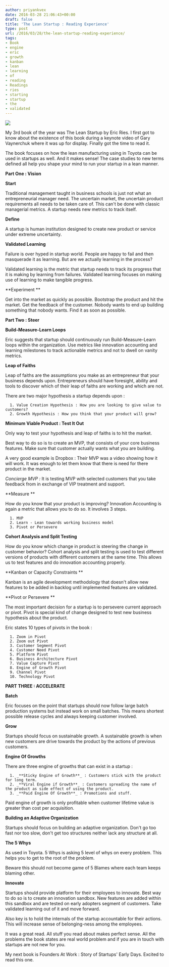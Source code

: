 ```yaml
---
author: priyankvex
date: 2016-03-28 21:06:43+00:00
draft: false
title: 'The Lean Startup : Reading Experience'
type: post
url: /2016/03/28/the-lean-startup-reading-experience/
tags:
- Book
- engine
- eric
- growth
- kanban
- lean
- learning
- of
- reading
- Readings
- ries
- starting
- startup
- the
- validated
---
```


![](https://d.gr-assets.com/books/1333576876l/10127019.jpg)




My 3rd book of the year was The Lean Startup by Eric Ries. I first got to know about the existence of this book during a keynote video of Gary Vaynerchuk where it was up for display. Finally got the time to read it.

The book focuses on how the lean manufacturing using in Toyota can be used in startups as well. And it makes sense! The case studies to new terms defined all help you shape your mind to run your startup in a lean manner.

**Part One : Vision**

**Start**

Traditional management taught in business schools is just not what an entrepreneurial manager need. The uncertain market, the uncertain product requirements all needs to be taken care of. This can't be done with classic managerial metrics. A startup needs new metrics to track itself.

**Define**

A startup is human institution designed to create new product or service under extreme uncertainty.



**Validated Learning**

Failure is over hyped in startup world. People are happy to fail and then masquerade it as learning. But are we actually learning in the process?

Validated learning is the metric that startup needs to track its progress that it is making by learning from failures. Validated learning focuses on making use of learning to make tangible progress.

**Experiment **

Get into the market as quickly as possible. Bootstrap the product and hit the market. Get the feedback of the customer. Nobody wants to end up building something that nobody wants. Find it as soon as possible.

**Part Two : Steer**

**Build-Measure-Learn Loops**

Eric suggests that startup should continuously run Build-Measure-Learn loops within the organization. Use metrics like innovation accounting and learning milestones to track actionable metrics and not to dwell on vanity metrics.

**Leap of Faiths**

Leap of faiths are the assumptions you make as an entrepreneur that your business depends upon. Entrepreneurs should have foresight, ability and tools to discover which of their leap of faiths are working and which are not.

There are two major hypothesis a startup depends upon :



	  1. Value Creation Hypothesis : How you are looking to give value to customers?
	  2. Growth Hypothesis : How you think that your product will grow?

**Minimum Viable Product : Test It Out**

Only way to test your hypothesis and leap of faiths is to hit the market.

Best way to do so is to create an MVP, that consists of your core business features. Make sure that customer actually wants what you are building.

A very good example is Dropbox : Their MVP was a video showing how it will work. It was enough to let them know that there is need for there product in the market.

_Concierge MVP  :_ It is testing MVP with selected customers that you take feedback from in exchange of VIP treatment and support.

**Measure **

How do you know that your product is improving? Innovation Accounting is again a metric that allows you to do so. It involves 3 steps.



	  1. MVP
	  2. Learn - Lean towards working business model
	  3. Pivot or Persevere

**Cohort Analysis and Split Testing**

How do you know which change in product is steering the change in customer behavior? Cohort analysis and split testing is used to test different versions of products with different customers at the same time. This allows us to test features and do innovation accounting properly.

**Kanban or Capacity Constraints **

Kanban is an agile development methodology that doesn't allow new features to be added in backlog until implemented features are validated.

**Pivot or Persevere **

The most important decision for a startup is to persevere current approach or pivot.  Pivot is special kind of change designed to test new business hypothesis about the product.

Eric states 10 types of pivots in the book :



	  1. Zoom in Pivot
	  2. Zoom out Pivot
	  3. Customer Segment Pivot
	  4. Customer Need Pivot
	  5. Platform Pivot
	  6. Business Architecture Pivot
	  7. Value Capture Pivot
	  8. Engine of Growth Pivot
	  9. Channel Pivot
	  10. Technology Pivot

**PART THREE : ACCELERATE**

**Batch**

Eric focuses on the point that startups should now follow large batch production systems but instead work on small batches. This means shortest possible release cycles and always keeping customer involved.

**Grow**

Startups should focus on sustainable growth. A sustainable growth is when new customers are drive towards the product by the actions of previous customers.

**Engine Of Growths**

There are three engine of growths that can exist in a startup :



	  1. _**Sticky Engine of Growth**_ : Customers stick with the product for long term.
	  2. _**Viral Engine if Growth**_ : Customers spreading the name of the product as side effect of using the product.
	  3. _**Paid Engine Of Growth**_ : Promotions and stuff.

Paid engine of growth is only profitable when customer lifetime value is greater than cost per acquisition.

**Building an Adaptive Organization**

Startups should focus on building an adaptive organization. Don't go too fast nor too slow, don't get too structures neither lack any structure at all.

**The 5 Whys**

As used in Toyota. 5 Whys is asking 5 level of whys on every problem. This helps you to get to the root of the problem.

Beware this should not become game of 5 Blames where each team keeps blaming other.

**Innovate**

Startups should provide platform for their employees to innovate. Best way to do so is to create an innovation sandbox. New features are added within this sandbox and are tested on early adopters segment of customers. Take validated learning out of it and move forward.

Also key is to hold the internals of the startup accountable for their actions. This will increase sense of belonging-ness among the employees.



It was a great read. All stuff you read about makes perfect sense. All the problems the book states are real world problem and if you are in touch with startups are not new for you.



My next book is Founders At Work : Story of Startups' Early Days. Excited to read this one.






